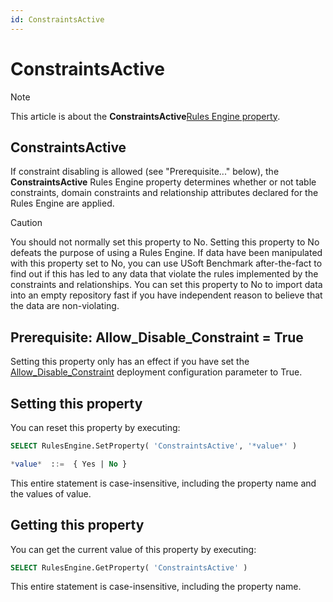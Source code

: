 ```yaml
---
id: ConstraintsActive
---
```


# ConstraintsActive



> [!NOTE]
> This article is about the **ConstraintsActive**[Rules Engine property](/docs/Modeller_and_Rules_Engine/Rules_Engine_properties).

## **ConstraintsActive**

If constraint disabling is allowed (see "Prerequisite..." below), the **ConstraintsActive** Rules Engine property determines whether or not table constraints, domain constraints and relationship attributes declared for the Rules Engine are applied.

> [!CAUTION]
> You should not normally set this property to No. Setting this property to No defeats the purpose of using a Rules Engine. If data have been manipulated with this property set to No, you can use USoft Benchmark after-the-fact to find out if this has led to any data that violate the rules implemented by the constraints and relationships. You can set this property to No to import data into an empty repository fast if you have independent reason to believe that the data are non-violating.

## Prerequisite: Allow_Disable_Constraint = True

Setting this property only has an effect if you have set the [Allow_Disable_Constraint](/docs/Authorisation_and_access/Deployment_configurations/Allow_Disable_Constraint.md) deployment configuration parameter to True.

## Setting this property

You can reset this property by executing:

```sql
SELECT RulesEngine.SetProperty( 'ConstraintsActive', '*value*' )

*value*  ::=  { Yes | No }
```

This entire statement is case-insensitive, including the property name and the values of value.

## Getting this property

You can get the current value of this property by executing:

```sql
SELECT RulesEngine.GetProperty( 'ConstraintsActive' )
```

This entire statement is case-insensitive, including the property name.